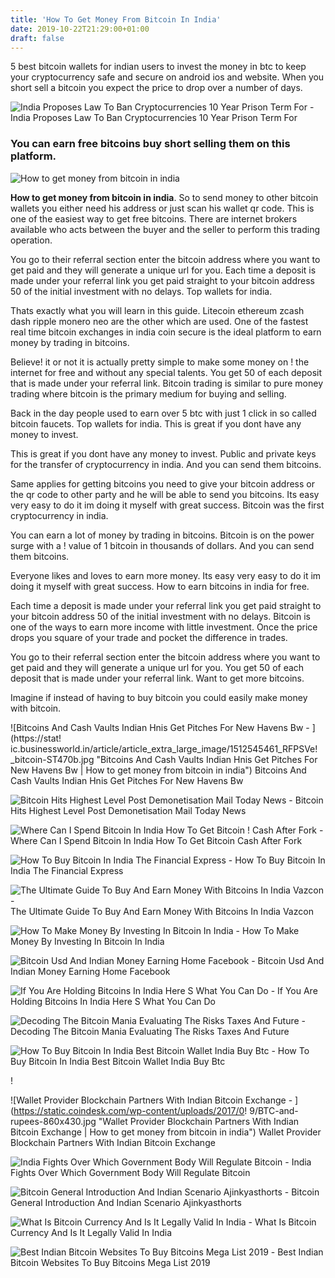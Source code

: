 ```yaml
---
title: 'How To Get Money From Bitcoin In India'
date: 2019-10-22T21:29:00+01:00
draft: false
---
```


5 best bitcoin wallets for indian users to invest the money in btc to keep your cryptocurrency safe and secure on android ios and website. When you short sell a bitcoin you expect the price to drop over a number of days.

![India Proposes Law To Ban Cryptocurrencies 10 Year Prison Term For - ](https://s1.ibtimes.com/sites/www.ibtimes.com/files/styles/embed/public/2018/11/19/cryptocurrency.jpg "India Proposes Law To Ban Cryptocurrencies 10 Year Prison Term For | How to get money from bitcoin in india") India Proposes Law To Ban Cryptocurrencies 10 Year Prison Term For

### You can earn free bitcoins buy short selling them on this platform.

![How to get money from bitcoin in india](https://kryptomoney.com/wp-content/uploads/2018/06/KryptoMoney.com-Indian-Cryptocurrency-Exchanges-Crypto-to-Crypto-Trading-RBI-Crypto-Ban.jpeg "How to get money from bitcoin in india")

**How to get money from bitcoin in india**. So to send money to other bitcoin wallets you either need his address or just scan his wallet qr code. This is one of the easiest way to get free bitcoins. There are internet brokers available who acts between the buyer and the seller to perform this trading operation.

You go to their referral section enter the bitcoin address where you want to get paid and they will generate a unique url for you. Each time a deposit is made under your referral link you get paid straight to your bitcoin address 50 of the initial investment with no delays. Top wallets for india.

Thats exactly what you will learn in this guide. Litecoin ethereum zcash dash ripple monero neo are the other which are used. One of the fastest real time bitcoin exchanges in india coin secure is the ideal platform to earn money by trading in bitcoins.

Believe! it or not it is actually pretty simple to make some money on ! the internet for free and without any special talents. You get 50 of each deposit that is made under your referral link. Bitcoin trading is similar to pure money trading where bitcoin is the primary medium for buying and selling.

Back in the day people used to earn over 5 btc with just 1 click in so called bitcoin faucets. Top wallets for india. This is great if you dont have any money to invest.

This is great if you dont have any money to invest. Public and private keys for the transfer of cryptocurrency in india. And you can send them bitcoins.

Same applies for getting bitcoins you need to give your bitcoin address or the qr code to other party and he will be able to send you bitcoins. Its easy very easy to do it im doing it myself with great success. Bitcoin was the first cryptocurrency in india.

You can earn a lot of money by trading in bitcoins. Bitcoin is on the power surge with a ! value of 1 bitcoin in thousands of dollars. And you can send them bitcoins.

Everyone likes and loves to earn more money. Its easy very easy to do it im doing it myself with great success. How to earn bitcoins in india for free.

Each time a deposit is made under your referral link you get paid straight to your bitcoin address 50 of the initial investment with no delays. Bitcoin is one of the ways to earn more income with little investment. Once the price drops you square of your trade and pocket the difference in trades.

You go to their referral section enter the bitcoin address where you want to get paid and they will generate a unique url for you. You get 50 of each deposit that is made under your referral link. Want to get more bitcoins.

Imagine if instead of having to buy bitcoin you could easily make money with bitcoin.

![Bitcoins And Cash Vaults Indian Hnis Get Pitches For New Havens Bw - ](https://stat!   ic.businessworld.in/article/article_extra_large_image/1512545461_RFPSVe!   _bitcoin-ST470b.jpg "Bitcoins And Cash Vaults Indian Hnis Get Pitches For New Havens Bw | How to get money from bitcoin in india") Bitcoins And Cash Vaults Indian Hnis Get Pitches For New Havens Bw

![Bitcoin Hits Highest Level Post Demonetisation Mail Today News - ](https://akm-img-a-in.tosshub.com/indiatoday/images/story/201701/bitcoin_647_010517063104.jpg "Bitcoin Hits Highest Level Post Demonetisation Mail Today News | How to get money from bitcoin in india") Bitcoin Hits Highest Level Post Demonetisation Mail Today News

![Where Can I Spend Bitcoin In India How To Get Bitcoin !   Cash After Fork - ](https://bitcoinexchangeguide.com/wp-content/uploads/2018/11/Bitcoin-Cash-ABC-Takes-the-Lead-in-Ongoing-Hard-Fork-War-Against-Bitcoin-Cash-SV-696x449.jpg "Where Can I Spend Bitcoin In India How To Get Bitcoin Cash After Fork | How to get money from bitcoin in india") Where Can I Spend Bitcoin In India How To Get Bitcoin Cash After Fork

![How To Buy Bitcoin In India The Financial Express - ](https://images.financialexpress.com/2018/03/Buy-Bitcoin-1.jpg "How To Buy Bitcoin In India The Financial Express | How to get money from bitcoin in india") How To Buy Bitcoin In India The Financial Express

![The Ultimate Guide To Buy And Earn Money With Bitcoins In India Vazcon - ](https://vazcon.com/wp-content/uploads/2017/09/Untitled-1-1024x650.jpg "The Ultimate Guide To Buy And Earn Money With Bitcoins In India Vazcon | How to get money from bitcoin in india") The Ultimate Guide To Buy And Earn Money With Bitcoins In India Vazcon

![How To Make Money By Investing In Bitcoin In India - ](https://i.ytimg.com/vi/mFS51mfJ9oA/maxresdefault.jpg "How To Make Money By Investing In Bitcoin In India | How to get money from bitcoin in india") How To Make Money By Investing In Bitcoin In India

![Bitcoin Usd And Indian Money Earning Home Facebook - ](https://lookaside.fbsbx.com/lookaside/crawler/media/?media_id=1502164753164085 "Bitcoin Usd And Indian Money Earning Home Facebook | How to get money from bitcoin in india") Bitcoin Usd And Indian Money Earning Home Facebook

![If You Are Holding Bitcoins In India Here S What You Can Do - ](https://images.assettype.com/bloombergquint%2F2018-07%2F3d36a618-2b9c-4c6b-a3cc-ef035803ddcf%2F322451774_1_3__1_.jpg?rect=296%2C0%2C3704%2C2667&w=640&auto=format%2Ccompress "If You Are Holding Bitcoins In India Here S What You Can Do | How to get money from bi!   tcoin in india") If You Are Holding Bitcoins In India Here S What You Can Do

![Decoding The Bitcoin Mania Evaluating The Risks Taxes And Future - ](https://m.economictimes.com/thumb/msid-62801328,width-1200,height-900,resizemode-4,imgsize-362004/decoding-the-bitcoin-mania-evaluating-the-risks-taxes-and-future-of-cryptocurrencies-in-india.jpg "Decoding The Bitcoin Mania Evaluating The Risks Taxes And Future | How to get money from bitcoin in india") Decoding The Bitcoin Mania Evaluating The Risks Taxes And Future

![How To Buy Bitcoin In India Best Bitcoin Wallet India Buy Btc - ](https://coindelta.com/assets/img/buy-bitcoin-india.4407a1eb.png "How To Buy Bitcoin In India Best Bitcoin Wallet India Buy Btc | How to get money from bitcoin in india") How To Buy Bitcoin In India Best Bitcoin Wallet India Buy Btc

!

![Wallet Provider Blockchain Partners With Indian Bitcoin Exchange - ](https://static.coindesk.com/wp-content/uploads/2017/0!   9/BTC-and-rupees-860x430.jpg "Wallet Provider Blockchain Partners With Indian Bitcoin Exchange | How to get money from bitcoin in india") Wallet Provider Blockchain Partners With Indian Bitcoin Exchange

![India Fights Over Which Government Body Will Regulate Bitcoin - ](https://news.bitcoin.com/wp-content/uploads/2017/07/India-Fights-Over-Which-Government-Body-Will-Regulate-Bitcoin-1520x1024.png "India Fights Over Which Government Body Will Regulate Bitcoin | How to get money from bitcoin in india") India Fights Over Which Government Body Will Regulate Bitcoin

![Bitcoin General Introduction And Indian Scenario Ajinkyasthorts - ](https://www.indiabitcoin.com/wp-content/uploads/2015/01/IB57-1140x641.jpg "Bitcoin General Introdu!   ction And Indian Scenario Ajinkyasthorts | How to get money from bitcoin in india") Bitcoin General Introduction And Indian Scenario Ajinkyasthorts

![What Is Bitcoin Currency And Is It Legally Valid In India - ](https://myinvestmentideas.com/wp-content/uploads/2017/03/What-is-Bitcoin-Currency-and-is-it-legally-Valid-in-India.jpg "What Is Bitcoin Currency And Is It Legally Valid In India | How to get money from bitcoin in india") What Is Bitcoin Currency And Is It Legally Valid In India

![Best Indian Bitcoin Websites To Buy Bitcoins Mega List 2019 - ](https://coinsutra.com/wp-content/uploads/2018/03/LocalBitcoins-BUy-Indian.png "Best Indian Bitcoin Websites To Buy Bitcoins Mega List 2019 | How to get money from bitcoin in india") Best Indian Bitcoin Websites To Buy Bitcoins Mega List 2019